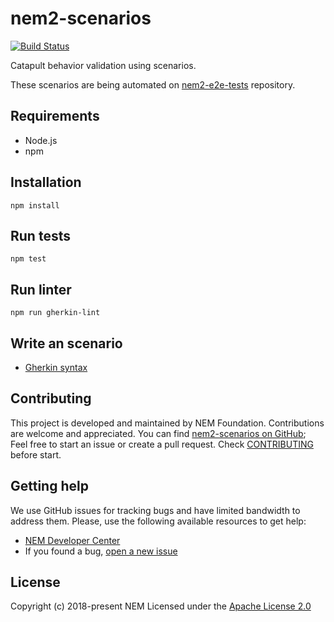 # nem2-scenarios

[![Build Status](https://travis-ci.com/nemtech/nem2-scenarios.svg?branch=master)](https://travis-ci.com/nemtech/nem2-scenarios)

Catapult behavior validation using scenarios.

These scenarios are being automated on [nem2-e2e-tests][nem2-e2e-tests] repository.

## Requirements

* Node.js
* npm

## Installation

``npm install``

## Run tests

``npm test``

## Run linter

``npm run gherkin-lint``

## Write an scenario

* [Gherkin syntax](https://docs.cucumber.io/gherkin/)

## Contributing

This project is developed and maintained by NEM Foundation. Contributions are welcome and appreciated. You can find [nem2-scenarios on GitHub][self]; 
Feel free to start an issue or create a pull request. Check [CONTRIBUTING](CONTRIBUTING.md) before start.

## Getting help

We use GitHub issues for tracking bugs and have limited bandwidth to address them.
Please, use the following available resources to get help:

- [NEM Developer Center][docs]
- If you found a bug, [open a new issue][issues]

## License

Copyright (c) 2018-present NEM
Licensed under the [Apache License 2.0](LICENSE)

[self]: https://github.com/nemtech/nem2-scenarios
[docs]: https://nemtech.github.io/
[issues]: https://github.com/nemtech/nem2-scenarios/issues
[nem2-e2e-tests]: https://github.com/nemtech/nem2-e2e-tests
